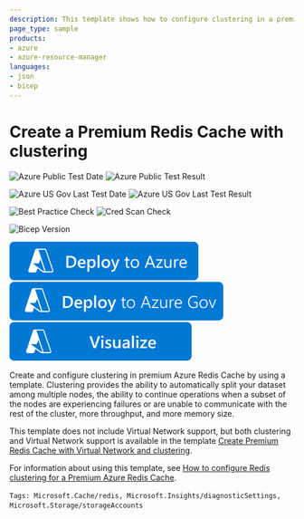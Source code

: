 ```yaml
---
description: This template shows how to configure clustering in a premium Azure Redis Cache instance.
page_type: sample
products:
- azure
- azure-resource-manager
languages:
- json
- bicep
---
```

# Create a Premium Redis Cache with clustering

![Azure Public Test Date](https://azurequickstartsservice.blob.core.windows.net/badges/quickstarts/microsoft.cache/redis-premium-cluster-diagnostics/PublicLastTestDate.svg)
![Azure Public Test Result](https://azurequickstartsservice.blob.core.windows.net/badges/quickstarts/microsoft.cache/redis-premium-cluster-diagnostics/PublicDeployment.svg)

![Azure US Gov Last Test Date](https://azurequickstartsservice.blob.core.windows.net/badges/quickstarts/microsoft.cache/redis-premium-cluster-diagnostics/FairfaxLastTestDate.svg)
![Azure US Gov Last Test Result](https://azurequickstartsservice.blob.core.windows.net/badges/quickstarts/microsoft.cache/redis-premium-cluster-diagnostics/FairfaxDeployment.svg)

![Best Practice Check](https://azurequickstartsservice.blob.core.windows.net/badges/quickstarts/microsoft.cache/redis-premium-cluster-diagnostics/BestPracticeResult.svg)
![Cred Scan Check](https://azurequickstartsservice.blob.core.windows.net/badges/quickstarts/microsoft.cache/redis-premium-cluster-diagnostics/CredScanResult.svg)

![Bicep Version](https://azurequickstartsservice.blob.core.windows.net/badges/quickstarts/microsoft.cache/redis-premium-cluster-diagnostics/BicepVersion.svg)

[![Deploy To Azure](https://raw.githubusercontent.com/Azure/azure-quickstart-templates/master/1-CONTRIBUTION-GUIDE/images/deploytoazure.svg?sanitize=true)](https://portal.azure.com/#create/Microsoft.Template/uri/https%3A%2F%2Fraw.githubusercontent.com%2FAzure%2Fazure-quickstart-templates%2Fmaster%2Fquickstarts%2Fmicrosoft.cache%2Fredis-premium-cluster-diagnostics%2Fazuredeploy.json)
[![Deploy To Azure US Gov](https://raw.githubusercontent.com/Azure/azure-quickstart-templates/master/1-CONTRIBUTION-GUIDE/images/deploytoazuregov.svg?sanitize=true)](https://portal.azure.us/#create/Microsoft.Template/uri/https%3A%2F%2Fraw.githubusercontent.com%2FAzure%2Fazure-quickstart-templates%2Fmaster%2Fquickstarts%2Fmicrosoft.cache%2Fredis-premium-cluster-diagnostics%2Fazuredeploy.json)
[![Visualize](https://raw.githubusercontent.com/Azure/azure-quickstart-templates/master/1-CONTRIBUTION-GUIDE/images/visualizebutton.svg?sanitize=true)](http://armviz.io/#/?load=https%3A%2F%2Fraw.githubusercontent.com%2FAzure%2Fazure-quickstart-templates%2Fmaster%2Fquickstarts%2Fmicrosoft.cache%2Fredis-premium-cluster-diagnostics%2Fazuredeploy.json)

Create and configure clustering in premium Azure Redis Cache by using a template. Clustering provides the ability to automatically split your dataset among multiple nodes, the ability to continue operations when a subset of the nodes are experiencing failures or are unable to communicate with the rest of the cluster, more throughput, and more memory size.

This template does not include Virtual Network support, but both clustering and Virtual Network support is available in the template [Create Premium Redis Cache with Virtual Network and clustering](https://azure.microsoft.com/documentation/templates/201-redis-premium-vnet-cluster-diagnostics/).

For information about using this template, see [How to configure Redis clustering for a Premium Azure Redis Cache](https://azure.microsoft.com/documentation/articles/cache-how-to-premium-clustering/).

`Tags: Microsoft.Cache/redis, Microsoft.Insights/diagnosticSettings, Microsoft.Storage/storageAccounts`
